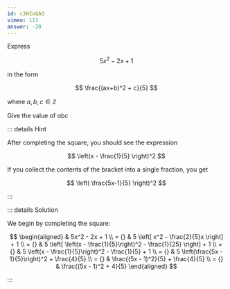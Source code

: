 ```yaml
---
id: c3HIoQAO
vimeo: 111
answer: -20
---
```


Express

$$
5x^2 - 2x + 1
$$

in the form

$$
\frac{(ax+b)^2 + c}{5}
$$

where $a, b, c \in \mathbb{Z}$

Give the value of $abc$

<AnswerInput :answer="$frontmatter.answer" />

::: details Hint

After completing the square, you should see the expression

$$
\left(x - \frac{1}{5} \right)^2
$$

If you collect the contents of the bracket into a single fraction, you get

$$
\left( \frac{5x-1}{5} \right)^2
$$

:::

::: details Solution

We begin by completing the square:

$$
\begin{aligned}
& 5x^2 - 2x + 1 \\
= {} & 5 \left[ x^2 - \frac{2}{5}x \right] + 1 \\
= {} & 5 \left[ \left(x - \frac{1}{5}\right)^2 - \frac{1}{25} \right] + 1 \\
= {} & 5 \left(x - \frac{1}{5}\right)^2 - \frac{1}{5} + 1 \\
= {} & 5  \left(\frac{5x - 1}{5}\right)^2 + \frac{4}{5} \\
= {} & \frac{(5x - 1)^2}{5} + \frac{4}{5} \\
= {} & \frac{(5x - 1)^2 + 4}{5}
\end{aligned}
$$

:::
